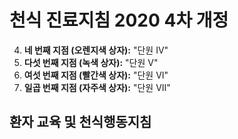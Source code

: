 # 천식 진료지침 2020 4차 개정

4.  **네 번째 지점 (오렌지색 상자):** "단원 IV"
5.  **다섯 번째 지점 (녹색 상자):** "단원 V"
6.  **여섯 번째 지점 (빨간색 상자):** "단원 VI"
7.  **일곱 번째 지점 (자주색 상자):** "단원 VII"

## 환자 교육 및 천식행동지침